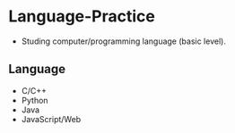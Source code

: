 # Language-Practice
* Studing computer/programming language (basic level).

## Language
* C/C++
* Python
* Java
* JavaScript/Web
